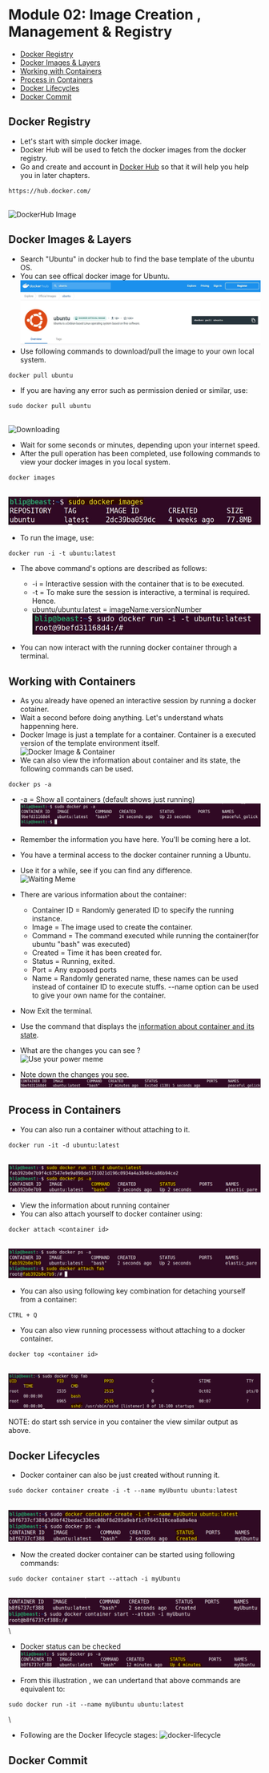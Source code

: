 # Module 02: Image Creation , Management & Registry
* [Docker Registry](https://github.com/chaulags/learnDocker/tree/main/Module02#docker-registry)
* [Docker Images & Layers](https://github.com/chaulags/learnDocker/tree/main/Module02#docker-images--layers)
* [Working with Containers](https://github.com/chaulags/learnDocker/tree/main/Module02#working-with-containers)
* [Process in Containers](https://github.com/chaulags/learnDocker/tree/main/Module02#process-in-containers)
* [Docker Lifecycles](https://github.com/chaulags/learnDocker/tree/main/Module02#docker-lifecycles)
* [Docker Commit](https://github.com/chaulags/learnDocker/tree/main/Module02#docker-commit)

## Docker Registry
* Let's start with simple docker image.
* Docker Hub will be used to fetch the docker images from the docker registry.
* Go and create and account in [Docker Hub](https://hub.docker.com/) so that it will help you help you in later chapters.

```
https://hub.docker.com/
```
\
![DockerHub Image](https://static.packt-cdn.com/products/9781789137231/graphics/assets/01327d92-d3d2-4354-98bb-2a443adad38d.png)


## Docker Images & Layers
* Search "Ubuntu" in docker hub to find the base template of the ubuntu OS.
* You can see offical docker image for Ubuntu.
![DockerHub](img/ubuntu-search.jpg)
* Use following commands to download/pull the image to your own local system.
```
docker pull ubuntu
```
* If you are having any error such as permission denied or similar, use:
```
sudo docker pull ubuntu
```
\
![Downloading](https://media3.giphy.com/media/3o7WTAkv7Ze17SWMOQ/giphy.gif?cid=790b76115d7878163a2bd03d2a72099f218f17e42b0be33e&rid=giphy.gif&ct=g)

* Wait for some seconds or minutes, depending upon your internet speed.
* After the pull operation has been completed, use following commands to view your docker images in you local system.
```
docker images
```
\
![Docker Images](img/docker-images.jpg)

* To run the image, use:
```
docker run -i -t ubuntu:latest
```
* The above command's options are described as follows:
  * -i = Interactive session with the container that is to be executed.
  * -t = To make sure the session is interactive, a terminal is required. Hence.
  * ubuntu/ubuntu:latest = imageName:versionNumber 
\
![docker-run](img/docker-run.jpg)

* You can now interact with the running docker container through a terminal.


## Working with Containers
* As you already have opened an interactive session by running a docker cotainer.
* Wait a second before doing anything. Let's understand whats happenning here.
* Docker Image is just a template for a container. Container is a executed version of the template environment itself.
\
![Docker Image & Container](https://davetang.github.io/reproducible_bioinformatics/assets/docker_image.png)
* We can also view the information about container and its state, the following commands can be used.
```
docker ps -a
```
  * -a = Show all containers (default shows just running)
\
![docker-ps-a](img/docker-ps-a.jpg)

* Remember the information you have here. You'll be coming here a lot.
* You have a terminal access to the docker container running a Ubuntu.
* Use it for a while, see if you can find any difference.
\
![Waiting Meme](https://c.tenor.com/ycKJas-YT0UAAAAM/im-waiting-aki-and-paw-paw.gif)

* There are various information about the container:
  * Container ID = Randomly generated ID to specify the running instance. 
  * Image = The image used to create the container.
  * Command = The command executed while running the container(for ubuntu "bash" was executed)
  * Created = Time it has been created for.
  * Status = Running, exited.
  * Port = Any exposed ports
  * Name = Randomly generated name, these names can be used instead of container ID to execute stuffs. --name option can be used to give your own name for the container. 
* Now Exit the terminal.
* Use the command that displays the [information about container and its state](https://github.com/chaulags/learnDocker/tree/main/Module02#working-with-containers).
* What are the changes you can see ?
\
![Use your power meme](https://c.tenor.com/lTPOYFTdUKgAAAAC/you-ready-to-use-your-power-for-good-chris-cantada.gif)

* Note down the changes you see.
\
![docker-stop](img/docker-ps-aa.jpg)



## Process in Containers
* You can also run a container without attaching to it.
```
docker run -it -d ubuntu:latest
```
\
![docker-detach](img/docker-detach.png)
* View the information about running container
* You can also attach yourself to docker container using:
```
docker attach <container id>
```
\
![docker-attach](img/docker-attach.png)

* You can also using following key combination for detaching yourself from a container:
```
CTRL + Q
```
* You can also view running processess without attaching to a docker container.
```
docker top <container id>
```
\
![docker-top](img/docker-top.png)

NOTE: do start ssh service in you container the view similar output as above.

## Docker Lifecycles
* Docker container can also be just created without running it.
```
sudo docker container create -i -t --name myUbuntu ubuntu:latest
```
\
![docker-create](img/docker-create.png)

* Now the created docker container can be started using following commands:
```
sudo docker container start --attach -i myUbuntu
```
\
![docker-create-start](img/docker-create-start.png)
\
* Docker status can be checked
![docker-started](img/docker-created-started.png)

* From this illustration , we can undertand that above commands are equivalent to:
```
sudo docker run -it --name myUbuntu ubuntu:latest
```
\
* Following are the Docker lifecycle stages:
![docker-lifecycle](https://k21academy.com/wp-content/uploads/2020/10/Capture-5.png)


## Docker Commit


